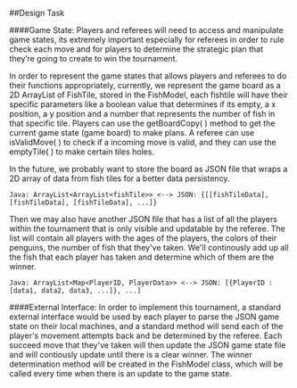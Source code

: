 ##Design Task

####Game State:
Players and referees will need to access and manipulate game states, its extremely important especially for referees in order to rule check each move and for players to determine the strategic plan that they’re going to create to win the tournament. 

In order to represent the game states that allows players and referees to do their functions appropriately, currently, we represent the game board as a 2D ArrayList of FishTile, stored in the FishModel, each fishtile will have their specific parameters like a boolean value that determines if its empty, a x position, a y position and a number that represents the number of fish in that specific tile. Players can use the getBoardCopy( ) method to get the current game state (game board) to make plans. A referee can use isValidMove( ) to check if a incoming move is valid, and they can use the emptyTile( ) to make certain tiles holes. 

In the future, we probably want to store the board as JSON file that wraps a 2D array of data from fish tiles for a better data persistency.

    Java: ArrayList<ArrayList<fishTile>> <--> JSON: {[[fishTileData], [fishTileData], [fishTileData], ...]}
Then we may also have another JSON file that has a list of all the players within the tournament that is only visible and updatable by the referee. The list will contain all players with the ages of the players, the colors of their penguins, the number of fish that they've taken. We'll continously add up all the fish that each player has taken and determine which of them are the winner. 

    Java: ArrayList<Map<PlayerID, PlayerData>> <--> JSON: [{PlayerID : [data1, data2, data3, ...]}, ...]

####External Interface:
In order to implement this tournament, a standard external interface would be used by each player to parse the JSON game state on their local machines, and a standard method will send each of the player's movement attempts back and be determined by the referee. Each succeed move that they've taken will then update the JSON game state file and will contiously update until there is a clear winner. The winner determination method will be created in the FishModel class, which will be called every time when there is an update to the game state.
